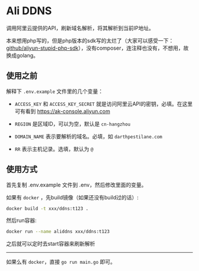 # Ali DDNS

调用阿里云提供的API，刷新域名解析，将其解析到当前IP地址。

本来想用php写的，但是php版本的sdk写的太烂了（大家可以感受一下：[github/aliyun-stupid-php-sdk](https://github.com/aliyun/aliyun-openapi-php-sdk)），没有composer，连注释也没有，不想用，故换成golang。

## 使用之前

解释下 `.env.example` 文件里的几个变量：

- `ACCESS_KEY` 和 `ACCESS_KEY_SECRET` 就是访问阿里云API的密钥，必填。在这里可有看到 https://ak-console.aliyun.com

- `REGION` 是区域ID，可以为空，默认是 `cn-hangzhou`

- `DOMAIN_NAME` 表示要解析的域名。必填，如 `darthpestilane.com`

- `RR` 表示主机记录。选填，默认为 `@`

## 使用方式

首先复制 .env.example 文件到 .env，然后修改里面的变量。

如果有 `docker` ，先build镜像（如果还没有build过的话）:

```sh
docker build -t xxx/ddns:t123 .
```

然后run容器:

```sh
docker run --name aliddns xxx/ddns:t123
```

之后就可以定时去start容器来刷新解析

---

如果么有 `docker`，直接 `go run main.go` 即可。
